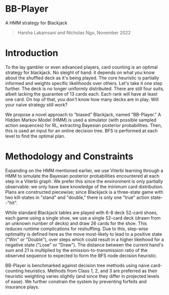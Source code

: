 # BB-Player
A HMM strategy for Blackjack
> Harsha Lakamsani and Nicholas Ngo, November 2022

# Introduction
To the lay gambler or even advanced players, card counting is an optimal strategy for blackjack. No sleight of hand: it depends on what you know about the shuffled deck as it's being played. The core heuristic is partially informed and weights specific likelihoods over others. Let's take it one step further. The deck is no longer uniformly distributed. There are still four suits, albeit lacking the guarantee of 13 cards each. Each rank will have at least one card. On top of that, you don't know how many decks are in play. Will your naive strategy still work?

We propose a novel approach to "biased" Blackjack, named "BB-Player." A Hidden Markov Model (HMM) is used a simulator (with possible sampled action sequences) for RL, extracting Bayesian posterior probabilities. Then, this is used an input for an online decision tree. BFS is performed at each level to find the optimal plan.

# Methodology and Constraints
Expanding on the HMM mentioned earlier, we use Viterbi learning through a HMM to simulate the Bayesian posterior probabilities encountered at each step in a Viterbi graph. We prefer this since the environment is only partially observable: we only have bare knowledge of the minimum card distribution. Plans are constructed piecewise; since Blackjack is a three-state game with two kill-states in "stand" and "double," there is only one "true" action state--"hit".

While standard Blackjack tables are played with 6-8 deck 52-card shoes, each game using a single shoe, we use a single 52-card deck (drawn from an unknown number of decks) and draw 26 cards for the shoe. This reduces runtime complications for reshuffling. Due to this, step-wise optimality is defined here as the move most-likely to lead to a positive state ("Win" or "Double"), over steps which could result in a higher likeihood for a negative state ("Lose" or "Draw"). The distance between the current hand's sum and 21 is multiplied by the emission-to-transmission ratio of the observed sequence to expected to form the BFS node decision heuristic.

BB-Player is benchmarked against decision tree methods using naive card-counting heuristics. Methods from Class 1, 2, and 3 are preferred as their heuristic weighting varies slightly (and since they differ in projected levels of ease). We further constrain the system by preventing forfeits and insurance plays.

